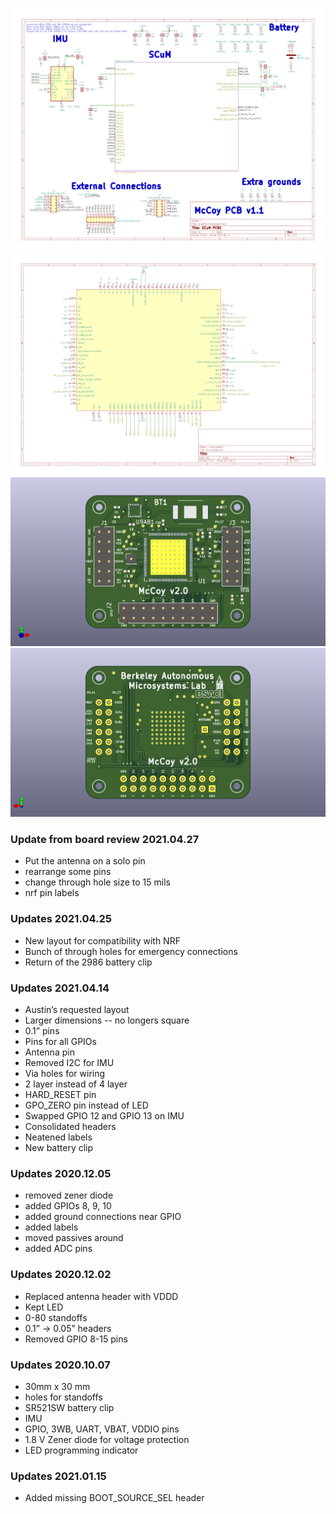 ![Schematic page 1](pictures/scum3c-devboard_schematic_Page_1.png)
![Schematic page 2](pictures/scum3c-devboard_schematic_Page_2.png)
![3D front](pictures/scum3c-devboard.png)
![3D back](pictures/scum3c-devboard_back.png)


### Update from board review 2021.04.27
- Put the antenna on a solo pin
- rearrange some pins
- change through hole size to 15 mils
- nrf pin labels

### Updates 2021.04.25
- New layout for compatibility with NRF
- Bunch of through holes for emergency connections
- Return of the 2986 battery clip


### Updates 2021.04.14
- Austin’s requested layout
- Larger dimensions -- no longers square
- 0.1” pins
- Pins for all GPIOs
- Antenna pin
- Removed I2C for IMU
- Via holes for wiring
- 2 layer instead of 4 layer
- HARD_RESET pin
- GPO_ZERO pin instead of LED
- Swapped GPIO 12 and GPIO 13 on IMU
- Consolidated headers
- Neatened labels
- New battery clip

### Updates 2020.12.05
- removed zener diode
- added GPIOs 8, 9, 10
- added ground connections near GPIO
- added labels
- moved passives around
- added ADC pins

### Updates 2020.12.02
- Replaced antenna header with VDDD
- Kept LED
- 0-80 standoffs
- 0.1” -> 0.05” headers
- Removed GPIO 8-15 pins


### Updates 2020.10.07
- 30mm x 30 mm
- holes for standoffs
- SR521SW battery clip
- IMU
- GPIO, 3WB, UART, VBAT, VDDIO pins
- 1.8 V Zener diode for voltage protection
- LED programming indicator

### Updates 2021.01.15
- Added missing BOOT_SOURCE_SEL header

